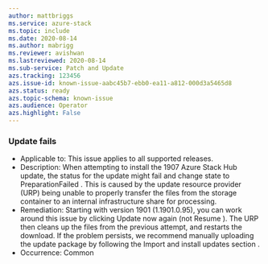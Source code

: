 ```yaml
---
author: mattbriggs
ms.service: azure-stack
ms.topic: include
ms.date: 2020-08-14
ms.author: mabrigg
ms.reviewer: avishwan
ms.lastreviewed: 2020-08-14
ms.sub-service: Patch and Update
azs.tracking: 123456
azs.issue-id: known-issue-aabc45b7-ebb0-ea11-a812-000d3a5465d8
azs.status: ready
azs.topic-schema: known-issue
azs.audience: Operator
azs.highlight: False
---
```

### Update fails

- Applicable to: This issue applies to all supported releases.
- Description: When attempting to install the 1907 Azure Stack Hub update, the status for the update might fail and change state to PreparationFailed . This is caused by the update resource provider (URP) being unable to properly transfer the files from the storage container to an internal infrastructure share for processing.
- Remediation: Starting with version 1901 (1.1901.0.95), you can work around this issue by clicking Update now again (not Resume ). The URP then cleans up the files from the previous attempt, and restarts the download. If the problem persists, we recommend manually uploading the update package by following the Import and install updates section .
- Occurrence: Common